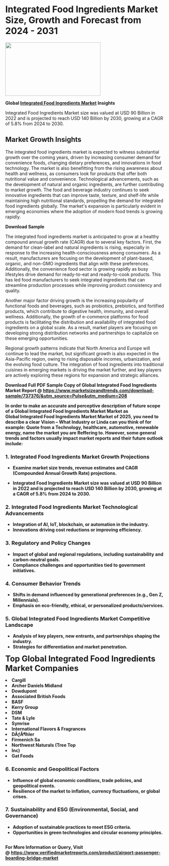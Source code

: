 <H1>Integrated Food Ingredients Market Size, Growth and Forecast from 2024 - 2031</H1><img class="aligncenter size-medium wp-image-584254" src="https://thirdeyenews.in/wp-content/uploads/2024/09/Global-Market-Research-300x168.jpeg" alt="" width="300" height="168" /><p><strong>Global&nbsp;<a href="https://www.marketsizeandtrends.com/download-sample/737376/&amp;utm_source=Pulse&amp;utm_medium=208">Integrated Food Ingredients Market</a> Insights</strong></p><p>Integrated Food Ingredients Market size was valued at USD 90 Billion in 2022 and is projected to reach USD 140 Billion by 2030, growing at a CAGR of 5.8% from 2024 to 2030.</p><p><h2>Market Growth Insights</h2> <p>The integrated food ingredients market is expected to witness substantial growth over the coming years, driven by increasing consumer demand for convenience foods, changing dietary preferences, and innovations in food technology. The market is also benefitting from the rising awareness about health and wellness, as consumers look for products that offer both nutritional value and convenience. Technological advancements, such as the development of natural and organic ingredients, are further contributing to market growth. The food and beverage industry continues to seek innovative ingredients that can improve taste, texture, and shelf-life while maintaining high nutritional standards, propelling the demand for integrated food ingredients globally. The market's expansion is particularly evident in emerging economies where the adoption of modern food trends is growing rapidly.</p> <p><strong>Download Sample</strong></p> <p>The integrated food ingredients market is anticipated to grow at a healthy compound annual growth rate (CAGR) due to several key factors. First, the demand for clean-label and natural ingredients is rising, especially in response to the increasing health-consciousness among consumers. As a result, manufacturers are focusing on the development of plant-based, organic, and non-GMO ingredients that align with these preferences. Additionally, the convenience food sector is growing rapidly as busy lifestyles drive demand for ready-to-eat and ready-to-cook products. This has led food manufacturers to seek integrated ingredients that can streamline production processes while improving product consistency and quality.</p> <p>Another major factor driving growth is the increasing popularity of functional foods and beverages, such as probiotics, prebiotics, and fortified products, which contribute to digestive health, immunity, and overall wellness. Additionally, the growth of e-commerce platforms for food products is facilitating the distribution and availability of integrated food ingredients on a global scale. As a result, market players are focusing on developing strong distribution networks and partnerships to capitalize on these emerging opportunities.</p> <p>Regional growth patterns indicate that North America and Europe will continue to lead the market, but significant growth is also expected in the Asia-Pacific region, owing to rising disposable incomes, urbanization, and the evolving food culture. The integration of food ingredients into traditional cuisines in emerging markets is driving the market further, and key players are actively exploring these regions for expansion and strategic alliances.</p> <p><strong></p><p><span class=""><strong>Download Full PDF Sample Copy of Global Integrated Food Ingredients Market Report</strong> @ <a href="https://www.marketsizeandtrends.com/download-sample/737376/&amp;utm_source=Pulse&amp;utm_medium=208" target="_blank">https://www.marketsizeandtrends.com/download-sample/737376/&amp;utm_source=Pulse&amp;utm_medium=208</a></span></p><p>In order to make an accurate and perceptive description of future scope of a Global&nbsp;Integrated Food Ingredients Market Market as Global&nbsp;Integrated Food Ingredients Market Market of 2025, you need to describe a clear Vision &ndash; What Industry or Linda can you think of for example: Quote from a Technology, healthcare, automotive, renewable energy, name the market you are Reffering to. However, some general trends and factors usually impact market reports and their future outlook include:</p><h3>1.&nbsp;<strong>Integrated Food Ingredients Market Growth Projections</strong></h3><ul><li>Examine market size trends, revenue estimates and CAGR (Compounded Annual Growth Rate) projections.</li><li><p>Integrated Food Ingredients Market size was valued at USD 90 Billion in 2022 and is projected to reach USD 140 Billion by 2030, growing at a CAGR of 5.8% from 2024 to 2030.</p></li></ul><h3>2.&nbsp;<strong>Integrated Food Ingredients Market Technological Advancements</strong></h3><ul><li>Integration of AI, IoT, blockchain, or automation in the industry.</li><li>Innovations driving cost reductions or improving efficiency.</li></ul><h3>3.&nbsp;<strong>Regulatory and Policy Changes</strong></h3><ul><li>Impact of global and regional regulations, including sustainability and carbon-neutral goals.</li><li>Compliance challenges and opportunities tied to government initiatives.</li></ul><h3>4.&nbsp;<strong>Consumer Behavior Trends</strong></h3><ul><li>Shifts in demand influenced by generational preferences (e.g., Gen Z, Millennials).</li><li>Emphasis on eco-friendly, ethical, or personalized products/services.</li></ul><h3>5.&nbsp;<strong>Global Integrated Food Ingredients Market Competitive Landscape</strong></h3><ul><li>Analysis of key players, new entrants, and partnerships shaping the industry.</li><li>Strategies for differentiation and market penetration.</li></ul><p data-pm-slice="1 1 []"><span style="color: inherit; font-family: inherit; font-size: 25px;">Top Global Integrated Food Ingredients Market Companies</span></p><div class="" data-test-id=""><p><li>Cargill</li><li> Archer Daniels Midland</li><li> Dowdupont</li><li> Associated British Foods</li><li> BASF</li><li> Kerry Group</li><li> DSM</li><li> Tate & Lyle</li><li> Symrise</li><li> International Flavors & Fragrances</li><li> DÃƒÂ¶hler</li><li> Firmenich Sa</li><li> Northwest Naturals (Tree Top</li><li> Inc)</li><li> Gat Foods</li></p></div><h3>6.&nbsp;<strong>Economic and Geopolitical Factors</strong></h3><ul><li>Influence of global economic conditions, trade policies, and geopolitical events.</li><li>Resilience of the market to inflation, currency fluctuations, or global crises.</li></ul><h3>7.&nbsp;<strong>Sustainability and ESG (Environmental, Social, and Governance)</strong></h3><ul><li>Adoption of sustainable practices to meet ESG criteria.</li><li>Opportunities in green technologies and circular economy principles.</li></ul><h2><strong style="font-size: 14px;">For More Information or Query, Visit @&nbsp;</strong><a style="background-color: #ffffff; font-size: 14px;" href="https://www.marketsizeandtrends.com/report/integrated-food-ingredients-market/" target="_blank">https://www.verifiedmarketreports.com/product/airport-passenger-boarding-bridge-market</a></h2>
